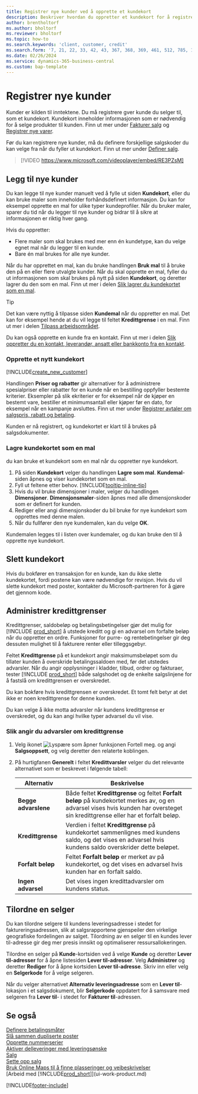 ```yaml
---
title: Registrer nye kunder ved å opprette et kundekort
description: Beskriver hvordan du oppretter et kundekort for å registrere informasjon om hver nye kunde eller klient du selger til.
author: brentholtorf
ms.author: bholtorf
ms.reviewer: bholtorf
ms.topic: how-to
ms.search.keywords: 'client, customer, credit'
ms.search.form: '7, 21, 22, 33, 42, 43, 367, 368, 369, 461, 512, 785, 1330, 1380, 1381, 1382, 1627, 2107, 7177, 9080, 9081, 9084, 9301, 9305'
ms.date: 02/26/2024
ms.service: dynamics-365-business-central
ms.custom: bap-template
---
```

# <a name="register-new-customers"></a>Registrer nye kunder

Kunder er kilden til inntektene. Du må registrere gver kunde du selger til, som et kundekort. Kundekort inneholder informasjonen som er nødvendig for å selge produkter til kunden. Finn ut mer under [Fakturer salg](sales-how-invoice-sales.md) og [Registrer nye varer](inventory-how-register-new-items.md).  

Før du kan registrere nye kunder, må du definere forskjellige salgskoder du kan velge fra når du fyller ut kundekort. Finn ut mer under [Definer salg](sales-setup-sales.md).

> [!VIDEO https://www.microsoft.com/videoplayer/embed/RE3PZsM]

## <a name="add-new-customers"></a>Legg til nye kunder

Du kan legge til nye kunder manuelt ved å fylle ut siden **Kundekort**, eller du kan bruke maler som inneholder forhåndsdefinert informasjon. Du kan for eksempel opprette en mal for ulike typer kundeprofiler. Når du bruker maler, sparer du tid når du legger til nye kunder og bidrar til å sikre at informasjonen er riktig hver gang. 

Hvis du oppretter:
* Flere maler som skal brukes med mer enn én kundetype, kan du velge egnet mal når du legger til en kunde.
* Bare én mal brukes for alle nye kunder. 

Når du har opprettet en mal, kan du bruke handlingen **Bruk mal** til å bruke den på en eller flere utvalgte kunder. Når du skal opprette en mal, fyller du ut informasjonen som skal brukes på nytt på siden **Kundekort**, og deretter lagrer du den som en mal. Finn ut mer i delen [Slik lagrer du kundekortet som en mal](sales-how-register-new-customers.md#to-save-the-customer-card-as-a-template).

> [!TIP]
> Det kan være nyttig å tilpasse siden **Kundemal** når du oppretter en mal. Det kan for eksempel hende at du vil legge til feltet **Kredittgrense** i en mal. Finn ut mer i delen [Tilpass arbeidsområdet](/dynamics365/business-central/ui-personalization-user#start-personalizing-by-using-the-personalization-mode).

Du kan også opprette en kunde fra en kontakt. Finn ut mer i delen [Slik oppretter du en kontakt, leverandør, ansatt eller bankkonto fra en kontakt](marketing-create-contact-companies.md#to-create-a-customer-vendor-employee-or-bank-account-from-a-contact).  

### <a name="to-create-a-new-customer-card"></a>Opprette et nytt kundekort

[!INCLUDE[create_new_customer](includes/create_new_customer.md)]

Handlingen **Priser og rabatter** gir alternativer for å administrere spesialpriser eller rabatter for en kunde når en bestilling oppfyller bestemte kriterier. Eksempler på slik ekriterier er for eksempel når de kjøper en bestemt vare, bestiller et minimumsantall eller kjøper før en dato, for eksempel når en kampanje avsluttes. Finn ut mer under [Registrer avtaler om salgspris, rabatt og betaling](sales-how-record-sales-price-discount-payment-agreements.md).

Kunden er nå registrert, og kundekortet er klart til å brukes på salgsdokumenter.  

### <a name="to-save-the-customer-card-as-a-template"></a>Lagre kundekortet som en mal

du kan bruke et kundekort som en mal når du oppretter nye kundekort.

1. På siden **Kundekort** velger du handlingen **Lagre som mal**. **Kundemal**-siden åpnes og viser kundekortet som en mal.
2. Fyll ut feltene etter behov. [!INCLUDE[tooltip-inline-tip](includes/tooltip-inline-tip_md.md)]
3. Hvis du vil bruke dimensjoner i maler, velger du handlingen **Dimensjoner**. **Dimensjonsmaler**-siden åpnes med alle dimensjonskoder som er definert for kunden.
4. Rediger eller angi dimensjonskoder du bil bruke for nye kundekort som opprettes med denne malen.  
5. Når du fullfører den nye kundemalen, kan du velge **OK**.

Kundemalen legges til i listen over kundemaler, og du kan bruke den til å opprette nye kundekort.

## <a name="delete-customer-cards"></a>Slett kundekort

Hvis du bokfører en transaksjon for en kunde, kan du ikke slette kundekortet, fordi postene kan være nødvendige for revisjon. Hvis du vil slette kundekort med poster, kontakter du Microsoft-partneren for å gjøre det gjennom kode.  

## <a name="manage-credit-limits"></a>Administrer kredittgrenser

Kredittgrenser, saldobeløp og betalingsbetingelser gjør det mulig for [!INCLUDE [prod_short](includes/prod_short.md)] å utstede kreditt og gi en advarsel om forfalte beløp når du oppretter en ordre. Funksjoner for purre- og rentebetingelser gir deg dessuten mulighet til å fakturere renter eller tilleggsgebyr.  

Feltet **Kredittgrense** på et kundekort angir maksimumsbeløpet som du tillater kunden å overskride betalingssaldoen med, før det utstedes advarsler. Når du angir opplysninger i kladder, tilbud, ordrer og fakturaer, tester [!INCLUDE [prod_short](includes/prod_short.md)] både salgshodet og de enkelte salgslinjene for å fastslå om kredittgrensen er overskredet.

Du kan bokføre hvis kredittgrensen er overskredet. Et tomt felt betyr at det ikke er noen kredittgrense for denne kunden.  

Du kan velge å ikke motta advarsler når kundens kredittgrense er overskredet, og du kan angi hvilke typer advarsel du vil vise.

### <a name="to-specify-credit-limit-warnings"></a>Slik angir du advarsler om kredittgrense

1. Velg ikonet ![Lyspære som åpner funksjonen Fortell meg.](media/ui-search/search_small.png "Fortell hva du vil gjøre") og angi **Salgsoppsett**, og velg deretter den relaterte koblingen.

2. På hurtigfanen **Generelt** i feltet **Kredittvarsler** velger du det relevante alternativet som er beskrevet i følgende tabell:

    |Alternativ| Beskrivelse|
    |------|------------|
    |**Begge advarslene**| Både feltet **Kredittgrense** og feltet **Forfalt beløp** på kundekortet merkes av, og en advarsel vises hvis kunden har oversteget sin kredittgrense eller har et forfalt beløp.|
    |**Kredittgrense**|Verdien i feltet **Kredittgrense** på kundekortet sammenlignes med kundens saldo, og det vises en advarsel hvis kundens saldo overskrider dette beløpet.|
    |**Forfalt beløp**|Feltet **Forfalt beløp** er merket av på kundekortet, og det vises en advarsel hvis kunden har en forfalt saldo.|
    |**Ingen advarsel**|Det vises ingen kredittadvarsler om kundens status.|

## <a name="assign-a-salesperson"></a>Tilordne en selger

Du kan tilordne selgere til kundens leveringsadresse i stedet for faktureringsadressen, slik at salgsrapportene gjenspeiler den virkelige geografiske fordelingen av salget. Tilordning av en selger til en kundes lever til-adresse gir deg mer presis innsikt og optimaliserer ressursallokeringen.

Tilordne en selger på **Kunde**-kortsiden ved å velge **Kunde** og deretter **Lever til-adresser** for å åpne listesiden **Lever til-adresser**. Velg **Administrer** og deretter **Rediger** for å åpne kortsiden **Lever til-adresse**. Skriv inn eller velg en **Selgerkode** for å velge selgeren.

Når du velger alternativet **Alternativ leveringsadresse** som en **Lever til**-lokasjon i et salgsdokument, blir **Selgerkode** oppdatert for å samsvare med selgeren fra **Lever til**- i stedet for **Fakturer til**-adressen. 

## <a name="see-also"></a>Se også

[Definere betalingsmåter](finance-payment-methods.md)  
[Slå sammen dupliserte poster](sales-how-merge-duplicate-records.md)  
[Opprette nummerserier](ui-create-number-series.md)  
[Aktiver delleveringer med leveringsønske](sales-how-send-partial-shipments.md)  
[Salg](sales-manage-sales.md)  
[Sette opp salg](sales-setup-sales.md)  
[Bruk Online Maps til å finne plasseringer og veibeskrivelser](across-online-maps.md)  
[Arbeid med [!INCLUDE[prod_short](includes/prod_short.md)]](ui-work-product.md)  

[!INCLUDE[footer-include](includes/footer-banner.md)]
